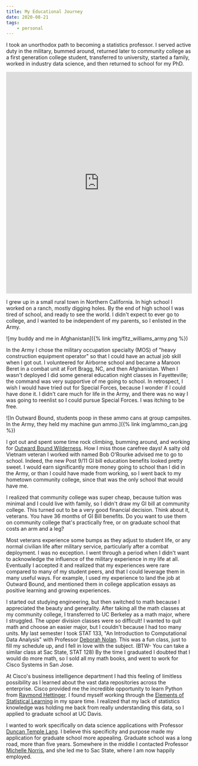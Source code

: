 ```yaml
---
title: My Educational Journey
date: 2020-08-21
tags:
    - personal
---
```


I took an unorthodox path to becoming a statistics professor.
I served active duty in the military, bummed around, returned later to community college as a first generation college student, transferred to university, started a family, worked in industry data science, and then returned to school for my PhD.

<iframe seamless="seamless" style="width: 100%; border: none; display: block; max-width: 768px; height: 600px;" src="https://getyarn.io/yarn-clip/embed/8c90e7d7-9877-4f5b-83d3-c43f2c6e7a6d?autoplay=false"> </iframe>

I grew up in a small rural town in Northern California.
In high school I worked on a ranch, mostly digging holes.
By the end of high school I was tired of school, and ready to see the world.
I didn't expect to ever go to college, and I wanted to be independent of my parents, so I enlisted in the Army.

![my buddy and me in Afghanistan]({% link img/fitz_williams_army.png %})

In the Army I chose the military occupation specialty (MOS) of "heavy construction equipment operator" so that I could have an actual job skill when I got out.
I volunteered for Airborne school and became a Maroon Beret in a combat unit at Fort Bragg, NC, and then Afghanistan.
When I wasn't deployed I did some general education night classes in Fayetteville; the command was very supportive of me going to school.
In retrospect, I wish I would have tried out for Special Forces, because I wonder if I could have done it.
I didn't care much for life in the Army, and there was no way I was going to reenlist so I could pursue Special Forces. I was itching to be free.

![In Outward Bound, students poop in these ammo cans at group campsites. In the Army, they held my machine gun ammo.]({% link img/ammo_can.jpg %})

I got out and spent some time rock climbing, bumming around, and working for [Outward Bound Wilderness](https://www.outwardbound.org/).
How I miss those carefree days!
A salty old Vietnam veteran I worked with named Bob O'Rourke advised me to go to school.
Indeed, the new Post 9/11 GI bill education benefits looked pretty sweet.
I would earn significantly more money going to school than I did in the Army, or than I could have made from working, so I went back to my hometown community college, since that was the only school that would have me.

I realized that community college was super cheap, because tuition was minimal and I could live with family, so I didn't draw my GI bill at community college.
This turned out to be a very good financial decision.
Think about it, veterans.
You have 36 months of GI Bill benefits.
Do you want to use them on community college that's practically free, or on graduate school that costs an arm and a leg?

Most veterans experience some bumps as they adjust to student life, or any normal civilian life after military service, particularly after a combat deployment.
I was no exception.
I went through a period when I didn't want to acknowledge the influence of the military experience in my life at all.
Eventually I accepted it and realized that my experiences were rare compared to many of my student peers, and that I could leverage them in many useful ways.
For example, I used my experience to land the job at Outward Bound, and mentioned them in college application essays as positive learning and growing experiences.

I started out studying engineering, but then switched to math because I appreciated the beauty and generality.
After taking all the math classes at my community college, I transferred to UC Berkeley as a math major, where I struggled.
The upper division classes were so difficult!
I wanted to quit math and choose an easier major, but I couldn't because I had too many units.
My last semester I took STAT 133, "An Introduction to Computational Data Analysis" with Professor [Deborah Nolan](https://data.berkeley.edu/people/deborah-nolan).
This was a fun class, just to fill my schedule up, and I fell in love with the subject.
(BTW- You can take a similar class at Sac State, STAT 128)
By the time I graduated I doubted that I would do more math, so I sold all my math books, and went to work for Cisco Systems in San Jose.

At Cisco's business intelligence department I had this feeling of limitless possibility as I learned about the vast data repositories across the enterprise.
Cisco provided me the incredible opportunity to learn Python from [Raymond Hettinger](https://twitter.com/raymondh).
I found myself working through the [Elements of Statistical Learning](https://web.stanford.edu/~hastie/ElemStatLearn/) in my spare time.
I realized that my lack of statistics knowledge was holding me back from really understanding this data, so I applied to graduate school at UC Davis.

I wanted to work specifically on data science applications with Professor [Duncan Temple Lang](http://www.stat.ucdavis.edu/~duncan/).
I believe this specificity and purpose made my application for graduate school more appealing.
Graduate school was a long road, more than five years.
Somewhere in the middle I contacted Professor [Michelle Norris](https://www.csus.edu/indiv/n/norrisa/), and she led me to Sac State, where I am now happily employed.
